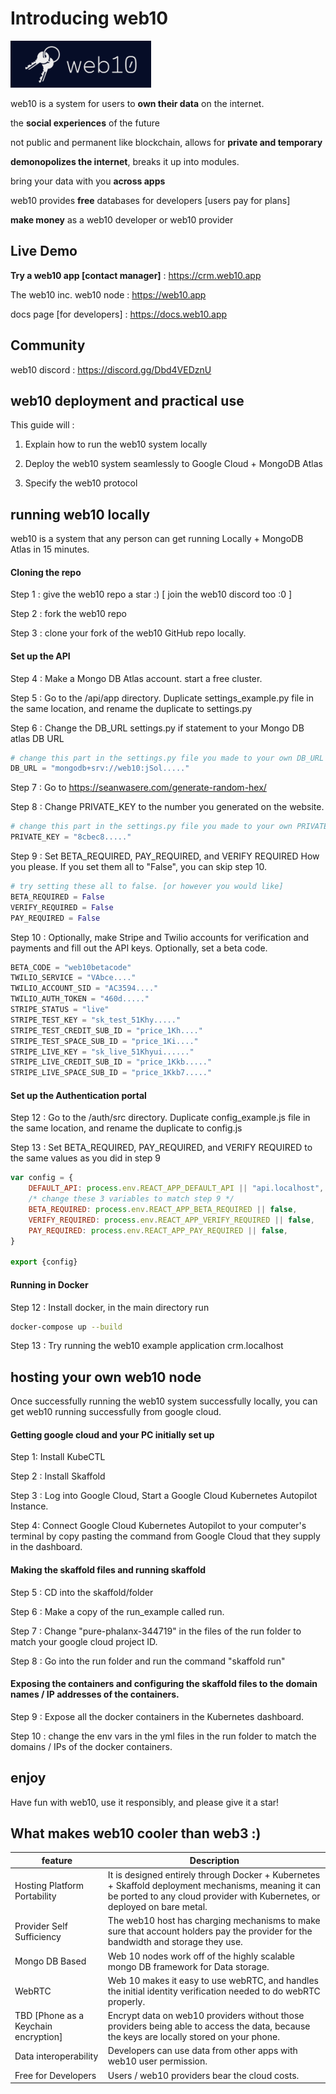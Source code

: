 # Introducing web10





<img src="auth\public\logo_blue.jpg" alt="logo_black" style="height:75px;" />



web10 is a system for users to **own their data** on the internet. 

the **social experiences** of the future

not public and permanent like blockchain, allows for **private and temporary**

**demonopolizes the internet**, breaks it up into modules.

bring your data with you **across apps**

web10 provides **free** databases for developers [users pay for plans]

**make money** as a web10 developer or web10 provider



## Live Demo

**Try a web10 app [contact manager]** : https://crm.web10.app

The web10 inc. web10 node : https://web10.app 

docs page [for developers] : https://docs.web10.app



## Community

web10 discord : https://discord.gg/Dbd4VEDznU



## web10 deployment and practical use

This guide will : 

1. Explain how to run the web10 system locally

2. Deploy the web10 system seamlessly to Google Cloud + MongoDB Atlas

3. Specify the web10 protocol

   

## running web10 locally

web10 is a system that any person can get running Locally + MongoDB Atlas in 15 minutes. 

#### Cloning the repo

Step 1 : give the web10 repo a star :) [ join the web10 discord too :0 ]

Step 2 : fork the web10 repo

Step 3 : clone your fork of the web10 GitHub repo locally.

#### Set up the API

Step 4 : Make a Mongo DB Atlas account. start a free cluster.

Step 5 : Go to the /api/app directory. Duplicate settings_example.py file in the same location, and rename the duplicate to settings.py

Step 6 : Change the DB_URL settings.py if statement to your Mongo DB atlas DB URL

```python
# change this part in the settings.py file you made to your own DB_URL
DB_URL = "mongodb+srv://web10:jSol....."
```

Step 7 : Go to https://seanwasere.com/generate-random-hex/

Step 8 : Change PRIVATE_KEY to the number you generated on the website.

```python
# change this part in the settings.py file you made to your own PRIVATE_KEY
PRIVATE_KEY = "8cbec8....."
```

Step 9 : Set BETA_REQUIRED, PAY_REQUIRED, and VERIFY REQUIRED How you please. If you set them all to "False", you can skip step 10.

```python
# try setting these all to false. [or however you would like]
BETA_REQUIRED = False
VERIFY_REQUIRED = False
PAY_REQUIRED = False
```

Step 10 : Optionally, make Stripe and Twilio accounts for verification and payments and fill out the API keys. Optionally, set a beta code.

```python
BETA_CODE = "web10betacode"
TWILIO_SERVICE = "VAbce...."
TWILIO_ACCOUNT_SID = "AC3594...."
TWILIO_AUTH_TOKEN = "460d....."
STRIPE_STATUS = "live"
STRIPE_TEST_KEY = "sk_test_51Khy....."
STRIPE_TEST_CREDIT_SUB_ID = "price_1Kh...."
STRIPE_TEST_SPACE_SUB_ID = "price_1Ki...."
STRIPE_LIVE_KEY = "sk_live_51Khyui......"
STRIPE_LIVE_CREDIT_SUB_ID = "price_1Kkb....."
STRIPE_LIVE_SPACE_SUB_ID = "price_1Kkb7....."  
```

#### Set up the Authentication portal

Step 12 : Go to the /auth/src directory. Duplicate config_example.js file in the same location, and rename the duplicate to config.js

Step 13 : Set BETA_REQUIRED, PAY_REQUIRED, and VERIFY REQUIRED to the same values as you did in step 9 

```javascript
var config = {
    DEFAULT_API: process.env.REACT_APP_DEFAULT_API || "api.localhost",
    /* change these 3 variables to match step 9 */
    BETA_REQUIRED: process.env.REACT_APP_BETA_REQUIRED || false,
    VERIFY_REQUIRED: process.env.REACT_APP_VERIFY_REQUIRED || false,
    PAY_REQUIRED: process.env.REACT_APP_PAY_REQUIRED || false,
}

export {config}
```

#### Running in Docker

Step 12 : Install docker, in the main directory run 

```bash
docker-compose up --build
```

Step 13 : Try running the web10 example application crm.localhost



## hosting your own web10 node

Once successfully running the web10 system successfully locally, you can get web10 running successfully from google cloud.

#### Getting google cloud and your PC initially set up

Step 1: Install KubeCTL

Step 2 : Install Skaffold

Step 3 : Log into Google Cloud, Start a Google Cloud Kubernetes Autopilot Instance.

Step 4: Connect Google Cloud Kubernetes Autopilot to your computer's terminal by copy pasting the command from Google Cloud that they supply in the dashboard.

#### Making the skaffold files and running skaffold

Step 5 : CD into the skaffold/folder

Step 6 : Make a copy of the run_example called run.

Step 7 : Change "pure-phalanx-344719" in the files of the run folder to match your google cloud project ID.

Step 8 : Go into the run folder and run the command "skaffold run"

#### Exposing the containers and configuring the skaffold files to the domain names / IP addresses of the containers.

Step 9 : Expose all the docker containers in the Kubernetes dashboard.

Step 10 : change the env vars in the yml files in the run folder to match the domains / IPs of the docker containers.

## enjoy

Have fun with web10, use it responsibly, and please give it a star!



## What makes web10 cooler than web3 :)

| feature                              | Description                                                  |
| ------------------------------------ | ------------------------------------------------------------ |
| Hosting Platform Portability         | It is designed entirely through Docker + Kubernetes + Skaffold deployment mechanisms, meaning it can be ported to any cloud provider with Kubernetes, or deployed on bare metal. |
| Provider Self Sufficiency            | The web10 host has charging mechanisms to make sure that account holders pay the provider for the bandwidth and storage they use. |
| Mongo DB Based                       | Web 10 nodes work off of the highly scalable mongo DB framework for Data storage. |
| WebRTC                               | Web 10 makes it easy to use webRTC, and handles the initial identity verification needed to do webRTC properly. |
| TBD [Phone as a Keychain encryption] | Encrypt data on web10 providers without those providers being able to access the data, because the keys are locally stored on your phone. |
| Data interoperability                | Developers can use data from other apps with web10 user permission. |
| Free for Developers                  | Users / web10 providers bear the cloud costs.                |
